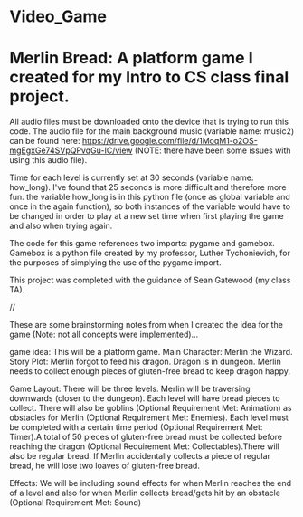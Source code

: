 # Video_Game
# Merlin Bread: A platform game I created for my Intro to CS class final project.

All audio files must be downloaded onto the device that is trying to run this code.
The audio file for the main background music (variable name: music2) can be found here:
https://drive.google.com/file/d/1MoqM1-o2OS-mgEgxGe74SVpQPvqGu-IC/view
(NOTE: there have been some issues with using this audio file).

Time for each level is currently set at 30 seconds (variable name: how_long). I've found that 25 seconds is more difficult
and therefore more fun. the variable how_long is in this python file (once as global variable and once in the again function),
so both instances of the variable would have to be changed in order to play at a new set time when first playing the game 
and also when trying again.

The code for this game references two imports: pygame and gamebox. Gamebox is a python file created by my professor, Luther Tychonievich, for the purposes of simplying the use of the pygame import.

This project was completed with the guidance of Sean Gatewood (my class TA).

//

These are some brainstorming notes from when I created the idea for the game (Note: not all concepts were implemented)...

game  idea:
This will be a platform game. 
Main Character: Merlin the Wizard.
Story Plot: Merlin forgot to feed his dragon. Dragon is in dungeon.
Merlin needs to collect enough pieces of gluten-free bread to keep dragon happy.

Game Layout:
There will be three levels. Merlin will be traversing downwards (closer to the dungeon).
Each level will have bread pieces
to collect. There will also be goblins (Optional Requirement Met: Animation)
as obstacles for Merlin (Optional Requirement Met: Enemies). Each level must be completed with a certain time period
(Optional Requirement Met: Timer).A total of 50 pieces of gluten-free bread must be collected before reaching the dragon
(Optional Requirement Met: Collectables).There will also be regular bread. If Merlin accidentally collects
a piece of regular bread, he will lose two loaves of gluten-free bread.

Effects:
We will be including sound effects for when Merlin reaches the end of a level
and also for when Merlin collects bread/gets hit by an obstacle (Optional Requirement Met: Sound)
